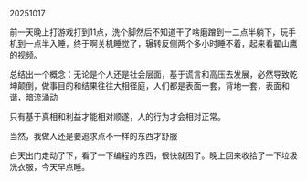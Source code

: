 20251017

前一天晚上打游戏打到11点，洗个脚然后不知道干了啥磨蹭到十二点半躺下，玩手机到一点半入睡，终于啊关机睡觉了，辗转反侧两个多小时睡不着，起来看翟山鹰的视频。

总结出一个概念：无论是个人还是社会层面，基于谎言和高压去发展，必然导致乾坤颠倒，做事目的和结果往往大相径庭，人们都是表面一套，背地一套，表面和谐，暗流涌动

只有基于真相和利益才能相对顺遂，人的行为才会相对正常。

当然，我做人还是要追求点不一样的东西才舒服

白天出门走动了下，看了一下编程的东西，很快就困了。晚上回来收拾了一下垃圾洗衣服，今天早点睡。

